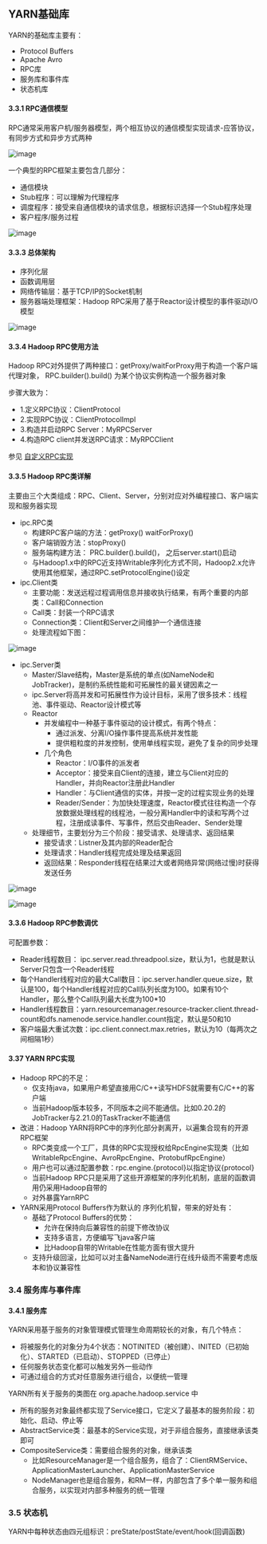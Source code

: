 ## YARN基础库

YARN的基础库主要有：
- Protocol Buffers
- Apache Avro
- RPC库
- 服务库和事件库
- 状态机库


#### 3.3.1 RPC通信模型
RPC通常采用客户机/服务器模型，两个相互协议的通信模型实现请求-应答协议，有同步方式和异步方式两种

![image](https://github.com/fancyChuan/read-the-source/blob/master/hadoop/img/RPC同步模式与异步模式对比.png?raw=true)

一个典型的RPC框架主要包含几部分：
- 通信模块
- Stub程序：可以理解为代理程序
- 调度程序：接受来自通信模块的请求信息，根据标识选择一个Stub程序处理
- 客户程序/服务过程

![image](https://github.com/fancyChuan/read-the-source/blob/master/hadoop/img/RPC通用架构.png?raw=true)

#### 3.3.3 总体架构
- 序列化层
- 函数调用层
- 网络传输层：基于TCP/IP的Socket机制
- 服务器端处理框架：Hadoop RPC采用了基于Reactor设计模型的事件驱动I/O模型

![image](https://github.com/fancyChuan/read-the-source/blob/master/hadoop/img/RPC整体架构.png?raw=true)

#### 3.3.4 Hadoop RPC使用方法
Hadoop RPC对外提供了两种接口：getProxy/waitForProxy用于构造一个客户端代理对象， RPC.builder().build() 为某个协议实例构造一个服务器对象

步骤大致为：
- 1.定义RPC协议：ClientProtocol
- 2.实现RPC协议：ClientProtocolImpl
- 3.构造并启动RPC Server：MyRPCServer
- 4.构造RPC client并发送RPC请求：MyRPCClient

参见 [自定义RPC实现](https://github.com/fancyChuan/read-the-source/tree/master/hadoop/src/rpc)

#### 3.3.5 Hadoop RPC类详解
主要由三个大类组成：RPC、Client、Server，分别对应对外编程接口、客户端实现和服务器实现
- ipc.RPC类
    - 构建RPC客户端的方法：getProxy() waitForProxy()
    - 客户端销毁方法：stopProxy()
    - 服务端构建方法： PRC.builder().build()， 之后server.start()启动
    - 与Hadoop1.x中的RPC近支持Writable序列化方式不同，Hadoop2.x允许使用其他框架，通过RPC.setProtocolEngine()设定
- ipc.Client类
    - 主要功能：发送远程过程调用信息并接收执行结果，有两个重要的内部类：Call和Connection
    - Call类：封装一个RPC请求
    - Connection类：Client和Server之间维护一个通信连接
    - 处理流程如下图：
    
![image](https://github.com/fancyChuan/read-the-source/blob/master/hadoop/img/RPC-Client处理流程.png?raw=true)
- ipc.Server类
    - Master/Slave结构，Master是系统的单点(如NameNode和JobTracker)，是制约系统性能和可拓展性的最关键因素之一
    - ipc.Server将高并发和可拓展性作为设计目标，采用了很多技术：线程池、事件驱动、Reactor设计模式等
    - Reactor
        - 并发编程中一种基于事件驱动的设计模式，有两个特点：
            - 通过派发、分离I/O操作事件提高系统并发性能
            - 提供粗粒度的并发控制，使用单线程实现，避免了复杂的同步处理
        - 几个角色
            - Reactor：I/O事件的派发者
            - Acceptor：接受来自Client的连接，建立与Client对应的Handler，并向Reactor注册此Handler
            - Handler：与Client通信的实体，并按一定的过程实现业务的处理
            - Reader/Sender：为加快处理速度，Reactor模式往往构造一个存放数据处理线程的线程池，一般分离Handler中的读和写两个过程，注册成读事件、写事件，然后交由Reader、Sender处理
    - 处理细节，主要划分为三个阶段：接受请求、处理请求、返回结果
        - 接受请求：Listner及其内部的Reader配合
        - 处理请求：Handler线程完成处理及结果返回
        - 返回结果：Responder线程在结果过大或者网络异常(网络过慢)时获得发送任务

![image](https://github.com/fancyChuan/read-the-source/blob/master/hadoop/img/Reactor模式工作原理.png?raw=true)                    

    
![image](https://github.com/fancyChuan/read-the-source/blob/master/hadoop/img/RPC-Server处理流程.png?raw=true)

#### 3.3.6 Hadoop RPC参数调优
可配置参数：
- Reader线程数目： ipc.server.read.threadpool.size，默认为1，也就是默认Server只包含一个Reader线程
- 每个Handler线程对应的最大Call数目：ipc.server.handler.queue.size，默认是100，每个Handler线程对应的Call队列长度为100。如果有10个Handler，那么整个Call队列最大长度为100*10
- Handler线程数目：yarn.resourcemanager.resource-tracker.client.thread-count和dfs.namenode.service.handler.count指定，默认是50和10
- 客户端最大重试次数：ipc.client.connect.max.retries，默认为10（每两次之间相隔1秒）

#### 3.37 YARN RPC实现
- Hadoop RPC的不足：
    - 仅支持java，如果用户希望直接用C/C++读写HDFS就需要有C/C++的客户端
    - 当前Hadoop版本较多，不同版本之间不能通信。比如0.20.2的JobTracker与2.21.0的TaskTracker不能通信
- 改进：Hadoop YARN将RPC中的序列化部分剥离开，以遍集合现有的开源RPC框架
    - RPC类变成一个工厂，具体的RPC实现授权给RpcEngine实现类（比如WritableRpcEngine、AvroRpcEngine、ProtobufRpcEngine）
    - 用户也可以通过配置参数：rpc.engine.{protocol}以指定协议{protocol}
    - 当前Hadoop RPC只是采用了这些开源框架的序列化机制，底层的函数调用仍采用Hadoop自带的
    - 对外暴露YarnRPC
- YARN采用Protocol Buffers作为默认的 序列化机智，带来的好处有：
    - 基础了Protocol Buffers的优势：
        - 允许在保持向后兼容性的前提下修改协议
        - 支持多语言，方便编写飞java客户端
        - 比Hadoop自带的Writable在性能方面有很大提升
    - 支持升级回滚，比如可以对主备NameNode进行在线升级而不需要考虑版本和协议兼容性

### 3.4 服务库与事件库
#### 3.4.1 服务库
YARN采用基于服务的对象管理模式管理生命周期较长的对象，有几个特点：
- 将被服务化的对象分为4个状态：NOTINITED（被创建）、INITED（已初始化）、STARTED（已启动）、STOPPED（已停止）
- 任何服务状态变化都可以触发另外一些动作
- 可通过组合的方式对任意服务进行组合，以便统一管理

YARN所有关于服务的类图在 org.apache.hadoop.service 中
- 所有的服务对象最终都实现了Service接口，它定义了最基本的服务阶段：初始化、启动、停止等
- AbstractService类：最基本的Service实现，对于非组合服务，直接继承该类即可
- CompositeService类：需要组合服务的对象，继承该类
    - 比如ResourceManager是一个组合服务，组合了：ClientRMService、ApplicationMasterLauncher、ApplicationMasterService
    - NodeManager也是组合服务，和RM一样，内部包含了多个单一服务和组合服务，以实现对内部多种服务的统一管理

### 3.5 状态机
YARN中每种状态由四元组标识：preState/postState/event/hook(回调函数)
